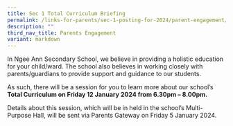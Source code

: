 ```yaml
---
title: Sec 1 Total Curriculum Briefing
permalink: /links-for-parents/sec-1-posting-for-2024/parent-engagement/sec-1-total-curriculum-briefing/
description: ""
third_nav_title: Parents Engagement
variant: markdown
---
```

In Ngee Ann Secondary School, we believe in providing a holistic education for your child/ward. The school also believes in working closely with parents/guardians to provide support and guidance to our students. 

As such, there will be a session for you to learn more about our school’s **Total Curriculum on Friday 12 January 2024 from 6.30pm – 8.00pm.** 

Details about this session, which will be in held in the school’s Multi-Purpose Hall, will be sent via Parents Gateway on Friday 5 January 2024.